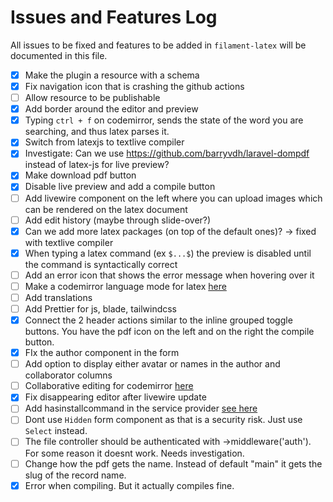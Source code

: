 # Issues and Features Log

All issues to be fixed and features to be added in `filament-latex` will be documented in this file.

-[x] Make the plugin a resource with a schema
-[x] Fix navigation icon that is crashing the github actions
-[ ] Allow resource to be publishable
-[x] Add border around the editor and preview
-[x] Typing `ctrl + f` on codemirror, sends the state of the word you are searching, and thus latex parses it.
-[x] Switch from latexjs to textlive compiler
-[x] Investigate: Can we use https://github.com/barryvdh/laravel-dompdf instead of latex-js for live preview?
-[x] Make download pdf button
-[x] Disable live preview and add a compile button
-[ ] Add livewire component on the left where you can upload images which can be rendered on the latex document
-[ ] Add edit history (maybe through slide-over?)
-[x] Can we add more latex packages (on top of the default ones)? -> fixed with textlive compiler
-[x] When typing a latex command (ex `$...$`) the preview is disabled until the command is syntactically correct
-[ ] Add an error icon that shows the error message when hovering over it
-[ ] Make a codemirror language mode for latex [here](https://codemirror.net/examples/lang-package/)
-[ ] Add translations
-[ ] Add Prettier for js, blade, tailwindcss
-[x] Connect the 2 header actions similar to the inline grouped toggle buttons. You have the pdf icon on the left and on the right the compile button.
-[x] FIx the author component in the form
-[ ] Add option to display either avatar or names in the author and collaborator columns
-[ ] Collaborative editing for codemirror [here](https://codemirror.net/examples/collab/)
-[x] Fix disappearing editor after livewire update
-[ ] Add hasinstallcommand in the service provider [see here](https://github.com/awcodes/filament-curator/blob/3.x/src/CuratorServiceProvider.php)
-[ ] Dont use `Hidden` form component as that is a security risk. Just use `Select` instead.
-[ ] The file controller should be authenticated with ->middleware('auth'). For some reason it doesnt work. Needs investigation.
-[ ] Change how the pdf gets the name. Instead of default "main" it gets the slug of the record name.
-[x] Error when compiling. But it actually compiles fine.

